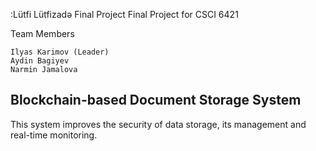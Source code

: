 :Lütfi Lütfizadə Final Project
Final Project for CSCI 6421 

Team Members
```
Ilyas Karimov (Leader)
Aydin Bagiyev
Narmin Jamalova
```

## Blockchain-based Document Storage System
This system improves the security of data storage, its management and real-time monitoring.
